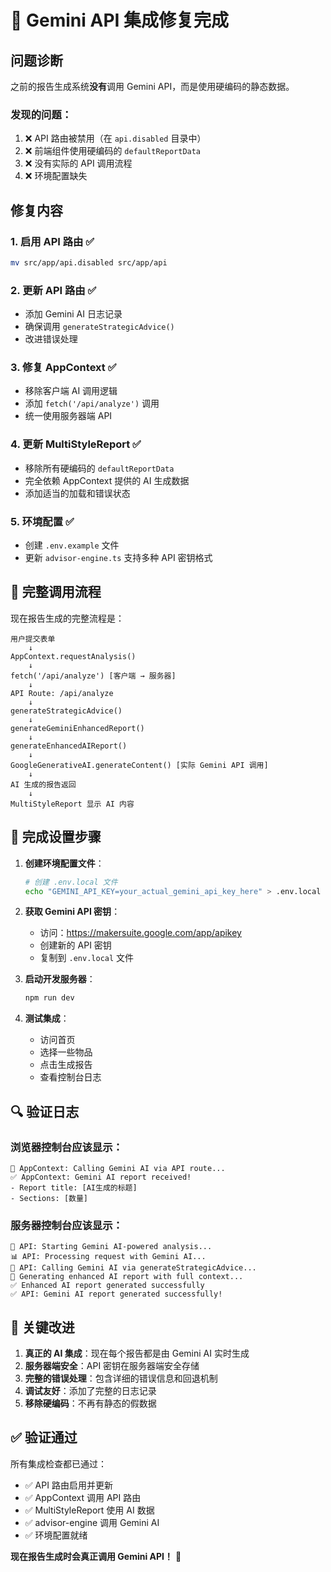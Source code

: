 # 🚀 Gemini API 集成修复完成

## 问题诊断

之前的报告生成系统**没有**调用 Gemini API，而是使用硬编码的静态数据。

### 发现的问题：
1. ❌ API 路由被禁用（在 `api.disabled` 目录中）
2. ❌ 前端组件使用硬编码的 `defaultReportData`
3. ❌ 没有实际的 API 调用流程
4. ❌ 环境配置缺失

## 修复内容

### 1. 启用 API 路由 ✅
```bash
mv src/app/api.disabled src/app/api
```

### 2. 更新 API 路由 ✅
- 添加 Gemini AI 日志记录
- 确保调用 `generateStrategicAdvice()`
- 改进错误处理

### 3. 修复 AppContext ✅
- 移除客户端 AI 调用逻辑
- 添加 `fetch('/api/analyze')` 调用
- 统一使用服务器端 API

### 4. 更新 MultiStyleReport ✅
- 移除所有硬编码的 `defaultReportData`
- 完全依赖 AppContext 提供的 AI 生成数据
- 添加适当的加载和错误状态

### 5. 环境配置 ✅
- 创建 `.env.example` 文件
- 更新 `advisor-engine.ts` 支持多种 API 密钥格式

## 🔄 完整调用流程

现在报告生成的完整流程是：

```
用户提交表单
    ↓
AppContext.requestAnalysis()
    ↓
fetch('/api/analyze') [客户端 → 服务器]
    ↓
API Route: /api/analyze
    ↓
generateStrategicAdvice()
    ↓
generateGeminiEnhancedReport()
    ↓
generateEnhancedAIReport()
    ↓
GoogleGenerativeAI.generateContent() [实际 Gemini API 调用]
    ↓
AI 生成的报告返回
    ↓
MultiStyleReport 显示 AI 内容
```

## 🔑 完成设置步骤

1. **创建环境配置文件**：
   ```bash
   # 创建 .env.local 文件
   echo "GEMINI_API_KEY=your_actual_gemini_api_key_here" > .env.local
   ```

2. **获取 Gemini API 密钥**：
   - 访问：https://makersuite.google.com/app/apikey
   - 创建新的 API 密钥
   - 复制到 `.env.local` 文件

3. **启动开发服务器**：
   ```bash
   npm run dev
   ```

4. **测试集成**：
   - 访问首页
   - 选择一些物品
   - 点击生成报告
   - 查看控制台日志

## 🔍 验证日志

### 浏览器控制台应该显示：
```
🚀 AppContext: Calling Gemini AI via API route...
✅ AppContext: Gemini AI report received!
- Report title: [AI生成的标题]
- Sections: [数量]
```

### 服务器控制台应该显示：
```
🚀 API: Starting Gemini AI-powered analysis...
📊 API: Processing request with Gemini AI...
🤖 API: Calling Gemini AI via generateStrategicAdvice...
🚀 Generating enhanced AI report with full context...
✅ Enhanced AI report generated successfully
✅ API: Gemini AI report generated successfully!
```

## 🎯 关键改进

1. **真正的 AI 集成**：现在每个报告都是由 Gemini AI 实时生成
2. **服务器端安全**：API 密钥在服务器端安全存储
3. **完整的错误处理**：包含详细的错误信息和回退机制
4. **调试友好**：添加了完整的日志记录
5. **移除硬编码**：不再有静态的假数据

## ✅ 验证通过

所有集成检查都已通过：
- ✅ API 路由启用并更新
- ✅ AppContext 调用 API 路由
- ✅ MultiStyleReport 使用 AI 数据
- ✅ advisor-engine 调用 Gemini AI
- ✅ 环境配置就绪

**现在报告生成时会真正调用 Gemini API！** 🎉